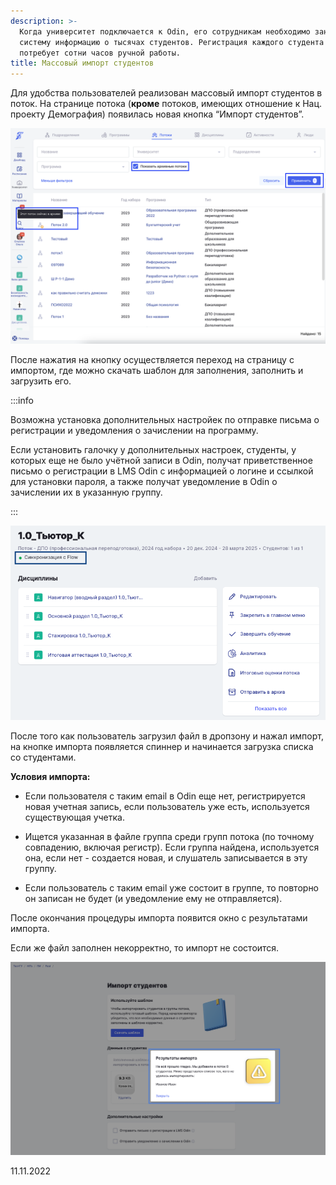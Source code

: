 ```yaml
---
description: >-
  Когда университет подключается к Odin, его сотрудникам необходимо занести в
  систему информацию о тысячах студентов. Регистрация каждого студента вручную
  потребует сотни часов ручной работы.
title: Массовый импорт студентов
---
```


Для удобства пользователей реализован массовый импорт студентов в поток. На странице потока (**кроме** потоков, имеющих отношение к Нац. проекту Демография) появилась новая кнопка “Импорт студентов”.

![](<../../.gitbook/assets/image (11).png>)

После нажатия на кнопку осуществляется переход на страницу с импортом, где можно скачать шаблон для заполнения, заполнить и загрузить его.

:::info 

Возможна установка дополнительных настройек по отправке письма о регистрации и уведомления о зачислении на программу.

Если установить галочку у дополнительных настроек,  студенты, у которых еще не было учётной записи в Odin, получат приветственное письмо о регистрации в LMS Odin с информацией о логине и ссылкой для установки пароля, а также получат уведомление в Odin о зачислении их в указанную группу.

:::



![](<../../.gitbook/assets/image (8).png>)

После того как пользователь загрузил файл в дропзону и нажал импорт, на кнопке импорта появляется спиннер и начинается загрузка списка со студентами.

**Условия импорта:**

-  Если пользователя с таким email в Odin еще нет, регистрируется новая учетная запись, если пользователь уже есть, используется существующая учетка.

-  Ищется указанная в файле группа среди групп потока (по точному совпадению, включая регистр). Если группа найдена, используется она, если нет - создается новая, и слушатель записывается в эту группу.

-  Если пользователь с таким email уже состоит в группе, то повторно он записан не будет (и уведомление ему не отправляется).

После окончания процедуры импорта появится окно с результатами импорта.

Если же файл заполнен некорректно, то импорт не состоится.

![](<../../.gitbook/assets/image (109).png>)

11\.11.2022